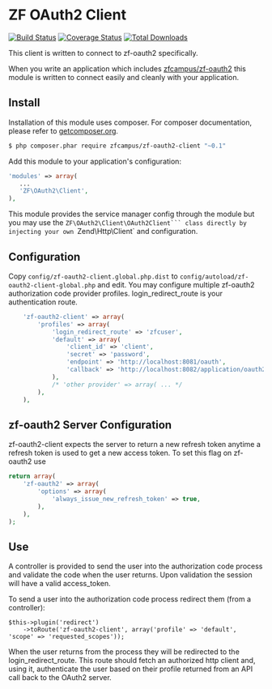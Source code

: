 ZF OAuth2 Client
================

[![Build Status](https://travis-ci.org/TomHAnderson/zf-oauth2-client.svg?branch=0.1.0)](https://travis-ci.org/TomHAnderson/zf-oauth2-client)
[![Coverage Status](https://coveralls.io/repos/TomHAnderson/zf-oauth2-client/badge.svg)](https://coveralls.io/r/TomHAnderson/zf-oauth2-client)
[![Total Downloads](https://poser.pugx.org/zfcampus/zf-oauth2-client/downloads)](https://packagist.org/packages/zfcampus/zf-oauth2-client)

This client is written to connect to zf-oauth2 specifically.

When you write an application which includes
[zfcampus/zf-oauth2](https://github.com/zfcampus/zf-oauth2)
this module is written to connect easily and cleanly with your application.


Install
-------

Installation of this module uses composer. For composer documentation, please refer to [getcomposer.org](http://getcomposer.org/).

```sh
$ php composer.phar require zfcampus/zf-oauth2-client "~0.1"
```

Add this module to your application's configuration:

```php
'modules' => array(
   ...
   'ZF\OAuth2\Client',
),
```

This module provides the service manager config through the module but you may use the `ZF\OAuth2\Client\OAuth2Client``` class directly by injecting your own `Zend\Http\Client` and configuration.


Configuration
-------------

Copy `config/zf-oauth2-client.global.php.dist` to `config/autoload/zf-oauth2-client-global.php` and edit.
You may configure multiple zf-oauth2 authorization code provider profiles.  login_redirect_route is your
authentication route.

```php
    'zf-oauth2-client' => array(
        'profiles' => array(
            'login_redirect_route' => 'zfcuser',
            'default' => array(
                'client_id' => 'client',
                'secret' => 'password',
                'endpoint' => 'http://localhost:8081/oauth',
                'callback' => 'http://localhost:8082/application/oauth2/callback',
            ),
            /* 'other provider' => array( ... */
        ),
    ),
```


zf-oauth2 Server Configuration
--------------------

zf-oauth2-client expects the server to return a new refresh token anytime a refresh token is used to
get a new access token.  To set this flag on zf-oauth2 use

```php
return array(
    'zf-oauth2' => array(
        'options' => array(
            'always_issue_new_refresh_token' => true,
        ),
    ),
);
```


Use
---

A controller is provided to send the user into the authorization code process and validate the code
when the user returns.  Upon validation the session will have a valid access_token.

To send a user into the authorization code process redirect them (from a controller):

```
$this->plugin('redirect')
    ->toRoute('zf-oauth2-client', array('profile' => 'default', 'scope' => 'requested_scopes'));
```

When the user returns from the process they will be redirected to the login_redirect_route.  This route
should fetch an authorized http client and, using it, authenticate the user based on their profile
returned from an API call back to the OAuth2 server.